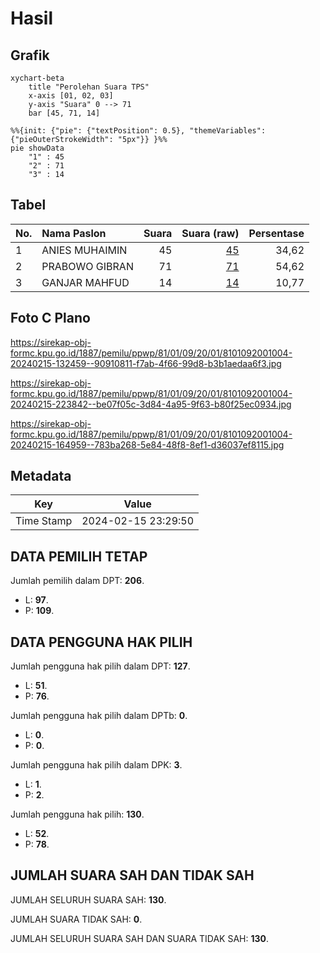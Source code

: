 # Hasil

## Grafik

```mermaid
xychart-beta
    title "Perolehan Suara TPS"
    x-axis [01, 02, 03]
    y-axis "Suara" 0 --> 71
    bar [45, 71, 14]
```

```mermaid
%%{init: {"pie": {"textPosition": 0.5}, "themeVariables": {"pieOuterStrokeWidth": "5px"}} }%%
pie showData
    "1" : 45
    "2" : 71
    "3" : 14
```

## Tabel

| No. | Nama Paslon    | Suara | Suara (raw) | Persentase |
|:--- |:-------------- | -----:| -----------:| ----------:|
| 1   | ANIES MUHAIMIN | 45    | [45][p-1]   | 34,62      |
| 2   | PRABOWO GIBRAN | 71    | [71][p-2]   | 54,62      |
| 3   | GANJAR MAHFUD  | 14    | [14][p-3]   | 10,77      |


[p-1]: https://github.com/gigit-pemilu/pemilu-2024-81-maluku/blob/main/pilpres/hitung-suara/sub/81-maluku/sub/01-maluku-tengah/sub/09-banda/sub/2001-nusantara/sub/004-tps/sub/paslon-1.txt
[p-2]: https://github.com/gigit-pemilu/pemilu-2024-81-maluku/blob/main/pilpres/hitung-suara/sub/81-maluku/sub/01-maluku-tengah/sub/09-banda/sub/2001-nusantara/sub/004-tps/sub/paslon-2.txt
[p-3]: https://github.com/gigit-pemilu/pemilu-2024-81-maluku/blob/main/pilpres/hitung-suara/sub/81-maluku/sub/01-maluku-tengah/sub/09-banda/sub/2001-nusantara/sub/004-tps/sub/paslon-3.txt

## Foto C Plano

https://sirekap-obj-formc.kpu.go.id/1887/pemilu/ppwp/81/01/09/20/01/8101092001004-20240215-132459--90910811-f7ab-4f66-99d8-b3b1aedaa6f3.jpg

https://sirekap-obj-formc.kpu.go.id/1887/pemilu/ppwp/81/01/09/20/01/8101092001004-20240215-223842--be07f05c-3d84-4a95-9f63-b80f25ec0934.jpg

https://sirekap-obj-formc.kpu.go.id/1887/pemilu/ppwp/81/01/09/20/01/8101092001004-20240215-164959--783ba268-5e84-48f8-8ef1-d36037ef8115.jpg


## Metadata

| Key        | Value               |
| ---------- | ------------------- |
| Time Stamp | 2024-02-15 23:29:50 |


## DATA PEMILIH TETAP

Jumlah pemilih dalam DPT: **206**.
 * L: **97**.
 * P: **109**.

## DATA PENGGUNA HAK PILIH

Jumlah pengguna hak pilih dalam DPT: **127**.
 * L: **51**.
 * P: **76**.

Jumlah pengguna hak pilih dalam DPTb: **0**.
 * L: **0**.
 * P: **0**.

Jumlah pengguna hak pilih dalam DPK: **3**.
 * L: **1**.
 * P: **2**.

Jumlah pengguna hak pilih: **130**.
 * L: **52**.
 * P: **78**.

## JUMLAH SUARA SAH DAN TIDAK SAH

JUMLAH SELURUH SUARA SAH: **130**.

JUMLAH SUARA TIDAK SAH: **0**.

JUMLAH SELURUH SUARA SAH DAN SUARA TIDAK SAH: **130**.


